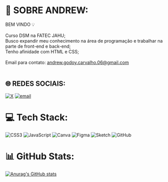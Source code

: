 # 💫 SOBRE ANDREW:
BEM VINDO 💡<br><br>Curso DSM na FATEC JAHU;<br>Busco expandir meu conhecimento na área de programação e trabalhar na parte de front-end e back-end;<br>Tenho afinidade com HTML e CSS;<br><br>Email para contato: andrew.godoy.carvalho.06@gmail.com<br><br>


## 🌐 REDES SOCIAIS:
[![X](https://img.shields.io/badge/X-black.svg?logo=X&logoColor=white)](https://x.com/Andrew_GTC) [![email](https://img.shields.io/badge/Email-D14836?logo=gmail&logoColor=white)](mailto:andrew.godoy.carvalho.06@gmail.com) 



# 💻 Tech Stack:
![CSS3](https://img.shields.io/badge/css3-%231572B6.svg?style=for-the-badge&logo=css3&logoColor=white) ![JavaScript](https://img.shields.io/badge/javascript-%23323330.svg?style=for-the-badge&logo=javascript&logoColor=%23F7DF1E) ![Canva](https://img.shields.io/badge/Canva-%2300C4CC.svg?style=for-the-badge&logo=Canva&logoColor=white) ![Figma](https://img.shields.io/badge/figma-%23F24E1E.svg?style=for-the-badge&logo=figma&logoColor=white) ![Sketch](https://img.shields.io/badge/Sketch-FFB387?style=for-the-badge&logo=sketch&logoColor=black) ![GitHub](https://img.shields.io/badge/github-%23121011.svg?style=for-the-badge&logo=github&logoColor=white)


# 📊 GitHub Stats:
[![Anurag's GitHub stats](https://github-readme-stats.vercel.app/api?username=Andrew-Godoy-Carvalho)](https://github.com/Andrew-Godoy-Carvalho/github-readme-stats)
